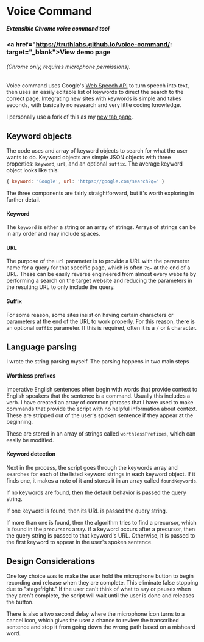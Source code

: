 # Voice Command
##### Extensible Chrome voice command tool


### <a href="https://truthlabs.github.io/voice-command/: target="_blank">View demo page</a>
###### (Chrome only, requires microphone permissions).


Voice command uses Google's [Web Speech API](https://developers.google.com/web/updates/2013/01/Voice-Driven-Web-Apps-Introduction-to-the-Web-Speech-API) to turn speech into text, then uses an easily editable list of keywords to direct the search to the correct page.  Integrating new sites with keywords is simple and takes seconds, with basically no research and very little coding knowledge.

I personally use a fork of this as my [new tab page](https://s.codepen.io/drewvosburg/debug/rOqdjj).

## Keyword objects
The code uses and array of keyword objects to search for what the user wants to do. Keyword objects are simple JSON objects with three properties: `keyword`, `url`, and an optional `suffix`.  The average keyword object looks like this: 
```javascript
{ keyword: 'Google', url: 'https://google.com/search?q=' }
```

The three components are fairly straightforward, but it's worth exploring in further detail.

#### Keyword
The `keyword` is either a string or an array of strings.  Arrays of strings can be in any order and may include spaces.

#### URL
The purpose of the `url` parameter is to provide a URL with the parameter name for a query for that specific page, which is often `?q=` at the end of a URL.  These can be easily reverse engineered from almost every website by performing a search on the target website and reducing the parameters in the resulting URL to only include the query.

#### Suffix
For some reason, some sites insist on having certain characters or parameters at the end of the URL to work properly.  For this reason, there is an optional `suffix` parameter.  If this is required, often it is a `/` or `&` character.

## Language parsing
I wrote the string parsing myself.  The parsing happens in two main steps

#### Worthless prefixes
Imperative English sentences often begin with words that provide context to English speakers that the sentence is a command.  Usually this includes a verb.  I have created an array of common phrases that I have used to make commands that provide the script with no helpful information about context.  These are stripped out of the user's spoken sentence if they appear at the beginning.

These are stored in an array of strings called `worthlessPrefixes`, which can easily be modified.

#### Keyword detection
Next in the process, the script goes through the keywords array and searches for each of the listed keyword strings in each keyword object.  If it finds one, it makes a note of it and stores it in an array called `foundKeywords`.

If no keywords are found, then the default behavior is passed the query string.

If one keyword is found, then its URL is passed the query string.

If more than one is found, then the algorithm tries to find a precursor, which is found in the `precursors` array. if a keyword occurs after a precursor, then the query string is passed to that keyword's URL. Otherwise, it is passed to the first keyword to appear in the user's spoken sentence.

## Design Considerations
One key choice was to make the user hold the microphone button to begin recording and release when they are complete. This eliminate false stopping due to "stagefright." If the user can't think of what to say or pauses when they aren't complete, the script will wait until the user is done and releases the button.

There is also a two second delay where the microphone icon turns to a cancel icon, which gives the user a chance to review the transcribed sentence and stop it from going down the wrong path based on a misheard word.